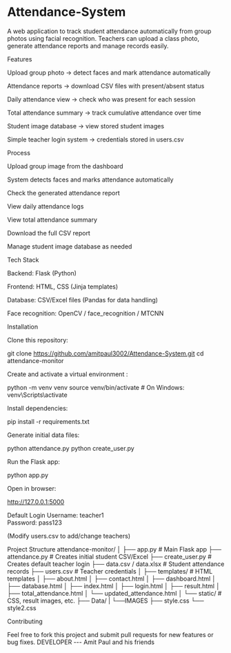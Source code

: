 # Attendance-System
A web application to track student attendance automatically from group photos using facial recognition. Teachers can upload a class photo, generate attendance reports and manage records easily.

Features

Upload group photo → detect faces and mark attendance automatically

Attendance reports → download CSV files with present/absent status

Daily attendance view → check who was present for each session

Total attendance summary → track cumulative attendance over time

Student image database → view stored student images

Simple teacher login system → credentials stored in users.csv

Process

Upload group image from the dashboard

System detects faces and marks attendance automatically

Check the generated attendance report

View daily attendance logs

View total attendance summary

Download the full CSV report

Manage student image database as needed

Tech Stack

Backend: Flask (Python)

Frontend: HTML, CSS (Jinja templates)

Database: CSV/Excel files (Pandas for data handling)

Face recognition: OpenCV / face_recognition / MTCNN

Installation

Clone this repository:

git clone https://github.com/amitpaul3002/Attendance-System.git
cd attendance-monitor


Create and activate a virtual environment :

python -m venv venv
source venv/bin/activate      # On Windows: venv\Scripts\activate


Install dependencies:

pip install -r requirements.txt


Generate initial data files:

python attendance.py
python create_user.py


Run the Flask app:

python app.py


Open in browser:

http://127.0.0.1:5000

Default Login
Username: teacher1  
Password: pass123  


(Modify users.csv to add/change teachers)

Project Structure
attendance-monitor/
│
├── app.py                # Main Flask app
├── attendance.py         # Creates initial student CSV/Excel
├── create_user.py        # Creates default teacher login
├── data.csv / data.xlsx  # Student attendance records
├── users.csv             # Teacher credentials
│
├── templates/            # HTML templates
│   ├── about.html
│   ├── contact.html
│   ├── dashboard.html 
│   ├── database.html
│   ├── index.html 
│   ├── login.html
│   ├── result.html
│   ├── total_attendance.html
│   └── updated_attendance.html
│
└── static/               # CSS, result images, etc.
    ├── Data/
    |     └──IMAGES
    ├── style.css
    └── style2.css

Contributing

Feel free to fork this project and submit pull requests for new features or bug fixes.
DEVELOPER --- Amit Paul and his friends
